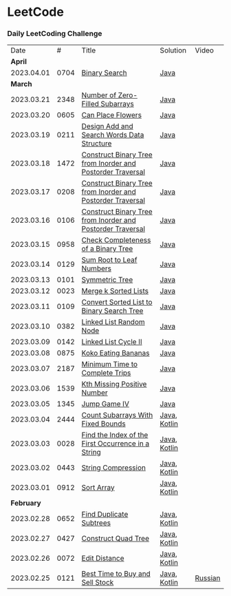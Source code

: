 LeetCode
========

### Daily LeetCoding Challenge

<table>
  <tr>
    <td>Date</td>
    <td>#</td>
    <td>Title</td>
    <td>Solution</td>
    <td>Video</td>
  </tr>
<tr>
    <td colspan="5"><b>April</b></td>
  </tr>
  
  <tr>
    <td>2023.04.01</td>
    <td>0704</td>
    <td><a href="https://leetcode.com/problems/binary-search/">Binary Search</a></td>
    <td><a href="src/main/java/leetcode/p0700/p0704/BinarySearch.java">Java</a>
    <td></td>
  </tr>
  <tr>
    <td colspan="5"><b>March</b></td>
  </tr>
  <tr>
    <td>2023.03.21</td>
    <td>2348</td>
    <td><a href="https://leetcode.com/problems/number-of-zero-filled-subarrays/">Number of Zero-Filled Subarrays</a></td>
    <td><a href="src/main/java/leetcode/p2300/p2348/NumberOfZeroFilledSubarrays.java">Java</a>
    <td></td>
  </tr>
  <tr>
    <td>2023.03.20</td>
    <td>0605</td>
    <td><a href="https://leetcode.com/problems/can-place-flowers/">Can Place Flowers</a></td>
    <td><a href="src/main/java/leetcode/p0600/p0605/CanPlaceFlowers.java">Java</a>
    <td></td>
  </tr>
  <tr>
    <td>2023.03.19</td>
    <td>0211</td>
    <td><a href="https://leetcode.com/problems/design-add-and-search-words-data-structure/">Design Add and Search Words Data Structure</a></td>
    <td><a href="src/main/java/leetcode/p0200/p0211/WordDictionary.java">Java</a>
    <td></td>
  </tr>
  <tr>
    <td>2023.03.18</td>
    <td>1472</td>
    <td><a href="https://leetcode.com/problems/design-browser-history/">Construct Binary Tree from Inorder and Postorder Traversal</a></td>
    <td><a href="src/main/java/leetcode/p1400/p1472/BrowserHistory.java">Java</a>
    <td></td>
  </tr>
  <tr>
    <td>2023.03.17</td>
    <td>0208</td>
    <td><a href="https://leetcode.com/problems/implement-trie-prefix-tree/">Construct Binary Tree from Inorder and Postorder Traversal</a></td>
    <td><a href="src/main/java/leetcode/p0200/p0208/ImplementTriePrefixTree.java">Java</a>
    <td></td>
  </tr>
  <tr>
    <td>2023.03.16</td>
    <td>0106</td>
    <td><a href="https://leetcode.com/problems/construct-binary-tree-from-inorder-and-postorder-traversal/">Construct Binary Tree from Inorder and Postorder Traversal</a></td>
    <td><a href="src/main/java/leetcode/p0100/p0109/ConvertSortedListToBinarySearchTree.java">Java</a>
    <td></td>
  </tr>
  <tr>
    <td>2023.03.15</td>
    <td>0958</td>
    <td><a href="https://leetcode.com/problems/check-completeness-of-a-binary-tree/">Check Completeness of a Binary Tree</a></td>
    <td><a href="src/main/java/leetcode/p0900/p0958/CheckCompletenessOfABinaryTree.java">Java</a>
    <td></td>
  </tr>
  <tr>
    <td>2023.03.14</td>
    <td>0129</td>
    <td><a href="https://leetcode.com/problems/sum-root-to-leaf-numbers/">Sum Root to Leaf Numbers</a></td>
    <td><a href="src/main/java/leetcode/p0100/p0129/SumRootToLeafNumbers.java">Java</a>
    <td></td>
  </tr>
  <tr>
    <td>2023.03.13</td>
    <td>0101</td>
    <td><a href="https://leetcode.com/problems/symmetric-tree/">Symmetric Tree</a></td>
    <td><a href="src/main/java/leetcode/p0100/p0101/README.md">Java</a>
    <td></td>
  </tr>
  <tr>
    <td>2023.03.12</td>
    <td>0023</td>
    <td><a href="https://leetcode.com/problems/merge-k-sorted-lists/">Merge k Sorted Lists</a></td>
    <td><a href="src/main/java/leetcode/p0100/p0109/ConvertSortedListToBinarySearchTree.java">Java</a>
    <td></td>
  </tr>
  <tr>
    <td>2023.03.11</td>
    <td>0109</td>
    <td><a href="https://leetcode.com/problems/convert-sorted-list-to-binary-search-tree/">Convert Sorted List to Binary Search Tree</a></td>
    <td><a href="src/main/java/leetcode/p0100/p0109/ConvertSortedListToBinarySearchTree.java">Java</a>
    <td></td>
  </tr>
  <tr>
    <td>2023.03.10</td>
    <td>0382</td>
    <td><a href="https://leetcode.com/problems/linked-list-random-node/">Linked List Random Node</a></td>
    <td><a href="src/main/java/leetcode/p0300/p0382/LinkedListRandomNode.java">Java</a>
    <td></td>
  </tr>
  <tr>
    <td>2023.03.09</td>
    <td>0142</td>
    <td><a href="https://leetcode.com/problems/linked-list-cycle-ii/">Linked List Cycle II</a></td>
    <td><a href="src/main/java/leetcode/p0100/p0142/LinkedListCycleII.java">Java</a>
    <td></td>
  </tr>
  <tr>
    <td>2023.03.08</td>
    <td>0875</td>
    <td><a href="https://leetcode.com/problems/koko-eating-bananas/">Koko Eating Bananas</a></td>
    <td><a href="src/main/java/leetcode/p0800/p0875/KokoEatingBananas.java">Java</a>
    <td></td>
  </tr>
  <tr>
    <td>2023.03.07</td>
    <td>2187</td>
    <td><a href="https://leetcode.com/problems/minimum-time-to-complete-trips/">Minimum Time to Complete Trips</a></td>
    <td><a href="src/main/java/leetcode/p2100/p2187/MinimumTimeToCompleteTrips.java">Java</a>
    <td></td>
  </tr>
  <tr>
    <td>2023.03.06</td>
    <td>1539</td>
    <td><a href="https://leetcode.com/problems/kth-missing-positive-number/">Kth Missing Positive Number</a></td>
    <td><a href="src/main/java/leetcode/p1500/p1539/KthMissingPositiveNumber.java">Java</a>
    <td></td>
  </tr>
  <tr>
    <td>2023.03.05</td>
    <td>1345</td>
    <td><a href="https://leetcode.com/problems/jump-game-iv/">Jump Game IV</a></td>
    <td><a href="src/main/java/leetcode/p1300/p1345/JumpGameIV.java">Java</a>
    <td></td>
  </tr>
  <tr>
    <td>2023.03.04</td>
    <td>2444</td>
    <td><a href="https://leetcode.com/problems/count-subarrays-with-fixed-bounds/">Count Subarrays With Fixed Bounds</a></td>
    <td><a href="src/main/java/leetcode/p2000/p2444/CountSubarraysWithFixedBounds.java">Java</a>,
<a href="src/main/kotlin/leetcode/p2000/p2444/CountSubarraysWithFixedBounds.kts">Kotlin</a></td>
    <td></td>
  </tr>
  <tr>
    <td>2023.03.03</td>
    <td>0028</td>
    <td><a href="https://leetcode.com/problems/find-the-index-of-the-first-occurrence-in-a-string/">Find the Index of the First Occurrence in a String</a></td>
    <td><a href="src/main/java/leetcode/p0000/p0028/FindTheIndexOfTheFirstOccurrenceInAString.java">Java</a>,
<a href="src/main/kotlin/leetcode/p0000/p0028/FindTheIndexOfTheFirstOccurrenceInAString.kts">Kotlin</a></td>
    <td></td>
  </tr>
  <tr>
    <td>2023.03.02</td>
    <td>0443</td>
    <td><a href="https://leetcode.com/problems/string-compression/">String Compression</a></td>
    <td><a href="src/main/java/leetcode/p0400/p0443/StringCompress.java">Java</a>,
<a href="src/main/kotlin/leetcode/p0400/p0443/StringCompress.kts">Kotlin</a></td>
    <td></td>
  </tr>
  <tr>
    <td>2023.03.01</td>
    <td>0912</td>
    <td><a href="https://leetcode.com/problems/sort-an-array/">Sort Array</a></td>
    <td><a href="src/main/java/leetcode/p0900/p0912/SortArray.java">Java</a>,
<a href="src/main/kotlin/leetcode/p0900/p0912/SortArray.kts">Kotlin</a></td>
    <td></td>
  </tr>
  <tr>
    <td colspan="5"><b>February</b></td>
  </tr>
  <tr>
    <td>2023.02.28</td>
    <td>0652</td>
    <td><a href="https://leetcode.com/problems/find-duplicate-subtrees/">Find Duplicate Subtrees</a></td>
    <td><a href="src/main/java/leetcode/p0600/p0652/FindDuplicateSubtrees.java">Java</a>,
<a href="src/main/kotlin/leetcode/p0600/p0652/FindDuplicateSubtrees.kts">Kotlin</a></td>
    <td></td>
  </tr>
  <tr>
    <td>2023.02.27</td>
    <td>0427</td>
    <td><a href="https://leetcode.com/problems/construct-quad-tree/">Construct Quad Tree</a></td>
    <td><a href="src/main/java/leetcode/p0400/p0427/ConstructQuadTree.java">Java</a>,
<a href="src/main/kotlin/leetcode/p0400/p0427/ConstructQuadTree.kts">Kotlin</a></td>
    <td></td>
  </tr>
  <tr>
    <td>2023.02.26</td>
    <td>0072</td>
    <td><a href="https://leetcode.com/problems/edit-distance/">Edit Distance</a></td>
    <td><a href="src/main/java/leetcode/p0000/p0075/EditDistance.java">Java</a>,
<a href="src/main/kotlin/leetcode/p0000/p0075/EditDistance.kts">Kotlin</a></td>
    <td></td>
  </tr>
  <tr>
    <td>2023.02.25</td>
    <td>0121</td>
    <td><a href="https://leetcode.com/problems/best-time-to-buy-and-sell-stock/">Best Time to Buy and Sell Stock</a></td>
    <td><a href="src/main/java/leetcode/p0100/p0121/BestTimeToBuyAndSellStock.java">Java</a>,
<a href="src/main/kotlin/leetcode/p0100/p0121/BestTimeToBuyAndSellStock.kts">Kotlin</a></td>
    <td><a href="https://youtu.be/dkheRrSYoZQ">Russian</a></td>
  </tr>
</table>